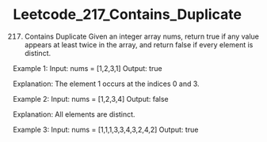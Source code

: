 # Leetcode_217_Contains_Duplicate
217. Contains Duplicate
Given an integer array nums, return true if any value appears at least twice in the array, and return false if every element is distinct.

 

Example 1:
Input: nums = [1,2,3,1]
Output: true

Explanation:
The element 1 occurs at the indices 0 and 3.





Example 2:
Input: nums = [1,2,3,4]
Output: false

Explanation:
All elements are distinct.





Example 3:
Input: nums = [1,1,1,3,3,4,3,2,4,2]
Output: true
</p>
